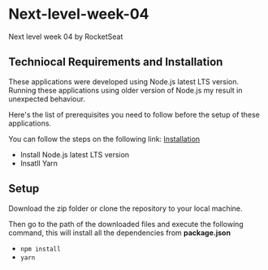 # Next-level-week-04

Next level week 04 by RocketSeat

## Techniocal Requirements and Installation

These applications were developed using Node.js latest LTS version. Running these applications using older version of Node.js my result in unexpected behaviour.

Here's the list of prerequisites you need to follow before the setup of these applications.

You can follow the steps on the following link:
[Installation](https://www.notion.so/Instala-o-das-ferramentas-1c09af201b4b49c5bf1678842a96d9ab)

- Install Node.js latest LTS version
- Insatll Yarn

## Setup

Download the zip folder or clone the repository to your local machine.

Then go to the path of the downloaded files and execute the following command, this will install all the dependencies from **package.json**

- `npm install`
- `yarn`
